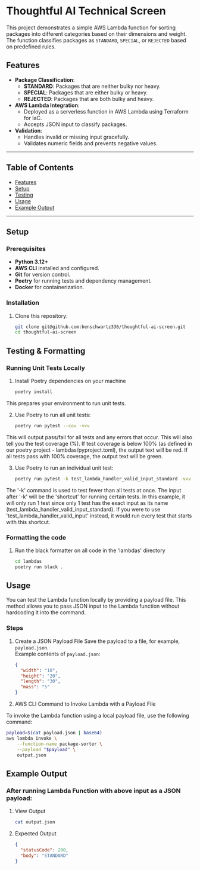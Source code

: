 # Thoughtful AI Technical Screen

This project demonstrates a simple AWS Lambda function for sorting packages into different categories based on their dimensions and weight. The function classifies packages as `STANDARD`, `SPECIAL`, or `REJECTED` based on predefined rules.

## Features

- **Package Classification**:
  - **STANDARD**: Packages that are neither bulky nor heavy.
  - **SPECIAL**: Packages that are either bulky or heavy.
  - **REJECTED**: Packages that are both bulky and heavy.
- **AWS Lambda Integration**:
  - Deployed as a serverless function in AWS Lambda using Terraform for IaC.
  - Accepts JSON input to classify packages.
- **Validation**:
  - Handles invalid or missing input gracefully.
  - Validates numeric fields and prevents negative values.

---

## Table of Contents

- [Features](#features)
- [Setup](#setup)
- [Testing](#testing)
- [Usage](#usage)
- [Example Output](#example-inputoutput)

---

## Setup

### Prerequisites

- **Python 3.12+**
- **AWS CLI** installed and configured.
- **Git** for version control.
- **Poetry** for running tests and dependency management.
- **Docker** for containerization.

### Installation

1. Clone this repository:
   ```bash
   git clone git@github.com:benschwartz336/thoughtful-ai-screen.git
   cd thoughtful-ai-screen

## Testing & Formatting

### Running Unit Tests Locally

1. Install Poetry dependencies on your machine
    ```bash
    poetry install

This prepares your environment to run unit tests.

2. Use Poetry to run all unit tests:
    ```bash
    poetry run pytest --cov -vvv

This will output pass/fail for all tests and any errors that occur. This will also tell you the test coverage (%). If test coverage is below 100% (as defined in our poetry project - lambdas/pyproject.toml), the output text will be red. If all tests pass with 100% coverage, the output text will be green.

3. Use Poetry to run an individual unit test:
    ```bash
    poetry run pytest -k test_lambda_handler_valid_input_standard -vvv

The '-k' command is used to test fewer than all tests at once. The input after '-k' will be the 'shortcut' for running certain tests. In this example, it will only run 1 test since only 1 test has the exact input as its name (test_lambda_handler_valid_input_standard). If you were to use 'test_lambda_handler_valid_input' instead, it would run every test that starts with this shortcut.

### Formatting the code

1. Run the black formatter on all code in the 'lambdas' directory
    ```bash
    cd lambdas
    poetry run black .

## Usage

You can test the Lambda function locally by providing a payload file. This method allows you to pass JSON input to the Lambda function without hardcoding it into the command.

### Steps

1. Create a JSON Payload File 
   Save the payload to a file, for example, `payload.json`.  
   Example contents of `payload.json`:
   ```json
   {
     "width": "10",
     "height": "20",
     "length": "30",
     "mass": "5"
   }

2. AWS CLI Command to Invoke Lambda with a Payload File

To invoke the Lambda function using a local payload file, use the following command:

```bash
payload=$(cat payload.json | base64)
aws lambda invoke \
    --function-name package-sorter \
    --payload "$payload" \
    output.json
```

## Example Output

### After running Lambda Function with above input as a JSON payload:

1. View Output
    ```bash
    cat output.json
    ```

2. Expected Output
   ```json
   {
     "statusCode": 200,
     "body": "STANDARD"
   }
   ```

